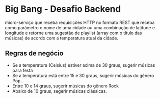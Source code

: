 # Big Bang - Desafio Backend
micro-serviço que receba requisições HTTP no formato REST que receba como parâmetro o nome de uma cidade ou uma combinação de latitude e longitude e retorne uma sugestão de playlist (array com o título das músicas) de acordo com a temperatura atual da cidade.

## Regras de negócio
* Se a temperatura (Celsius) estiver acima de 30 graus, sugerir músicas para festa
* Se a temperatura está entre 15 e 30 graus, sugerir músicas do gênero Pop.
* Entre 10 e 14 graus, sugerir músicas do gênero Rock
* Abaixo de 10 graus, segerir músicas clássicas.
